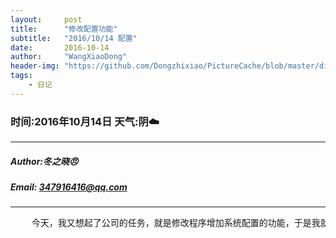 ```yaml
---
layout:     post
title:      "修改配置功能"
subtitle:   "2016/10/14 配置"
date:       2016-10-14
author:     "WangXiaoDong"
header-img: "https://github.com/Dongzhixiao/PictureCache/blob/master/diaryPic/20161014.jpg?raw=true"
tags:
    - 日记
---
```


### 时间:2016年10月14日 天气:阴:cloud:
-----
#####   Author:冬之晓:angry:
#####   Email: 347916416@qq.com
----------

<pre>
    今天，我又想起了公司的任务，就是修改程序增加系统配置的功能，于是我就把配置的内容加入了进去。
</pre>